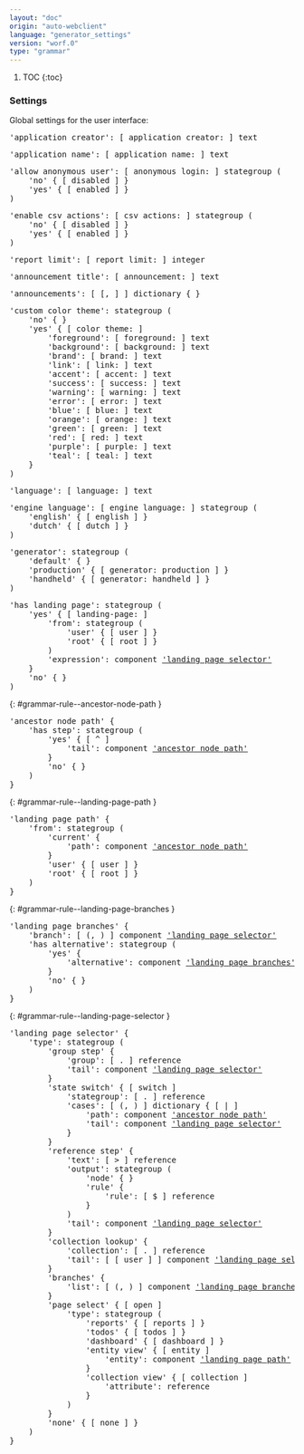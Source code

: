 ```yaml
---
layout: "doc"
origin: "auto-webclient"
language: "generator_settings"
version: "worf.0"
type: "grammar"
---
```


1. TOC
{:toc}

### Settings
Global settings for the user interface:

<div class="language-js highlighter-rouge">
<div class="highlight">
<pre class="highlight language-js code-custom">
'<span class="token string">application creator</span>': [ <span class="token operator">application</span> <span class="token operator">creator:</span> ] text
</pre>
</div>
</div>

<div class="language-js highlighter-rouge">
<div class="highlight">
<pre class="highlight language-js code-custom">
'<span class="token string">application name</span>': [ <span class="token operator">application</span> <span class="token operator">name:</span> ] text
</pre>
</div>
</div>

<div class="language-js highlighter-rouge">
<div class="highlight">
<pre class="highlight language-js code-custom">
'<span class="token string">allow anonymous user</span>': [ <span class="token operator">anonymous</span> <span class="token operator">login:</span> ] stategroup (
	'<span class="token string">no</span>' { [ <span class="token operator">disabled</span> ] }
	'<span class="token string">yes</span>' { [ <span class="token operator">enabled</span> ] }
)
</pre>
</div>
</div>

<div class="language-js highlighter-rouge">
<div class="highlight">
<pre class="highlight language-js code-custom">
'<span class="token string">enable csv actions</span>': [ <span class="token operator">csv</span> <span class="token operator">actions:</span> ] stategroup (
	'<span class="token string">no</span>' { [ <span class="token operator">disabled</span> ] }
	'<span class="token string">yes</span>' { [ <span class="token operator">enabled</span> ] }
)
</pre>
</div>
</div>

<div class="language-js highlighter-rouge">
<div class="highlight">
<pre class="highlight language-js code-custom">
'<span class="token string">report limit</span>': [ <span class="token operator">report</span> <span class="token operator">limit:</span> ] integer
</pre>
</div>
</div>

<div class="language-js highlighter-rouge">
<div class="highlight">
<pre class="highlight language-js code-custom">
'<span class="token string">announcement title</span>': [ <span class="token operator">announcement:</span> ] text
</pre>
</div>
</div>

<div class="language-js highlighter-rouge">
<div class="highlight">
<pre class="highlight language-js code-custom">
'<span class="token string">announcements</span>': [ <span class="token operator">[</span>, <span class="token operator">]</span> ] dictionary { }
</pre>
</div>
</div>

<div class="language-js highlighter-rouge">
<div class="highlight">
<pre class="highlight language-js code-custom">
'<span class="token string">custom color theme</span>': stategroup (
	'<span class="token string">no</span>' { }
	'<span class="token string">yes</span>' { [ <span class="token operator">color</span> <span class="token operator">theme:</span> ]
		'<span class="token string">foreground</span>': [ <span class="token operator">foreground:</span> ] text
		'<span class="token string">background</span>': [ <span class="token operator">background:</span> ] text
		'<span class="token string">brand</span>': [ <span class="token operator">brand:</span> ] text
		'<span class="token string">link</span>': [ <span class="token operator">link:</span> ] text
		'<span class="token string">accent</span>': [ <span class="token operator">accent:</span> ] text
		'<span class="token string">success</span>': [ <span class="token operator">success:</span> ] text
		'<span class="token string">warning</span>': [ <span class="token operator">warning:</span> ] text
		'<span class="token string">error</span>': [ <span class="token operator">error:</span> ] text
		'<span class="token string">blue</span>': [ <span class="token operator">blue:</span> ] text
		'<span class="token string">orange</span>': [ <span class="token operator">orange:</span> ] text
		'<span class="token string">green</span>': [ <span class="token operator">green:</span> ] text
		'<span class="token string">red</span>': [ <span class="token operator">red:</span> ] text
		'<span class="token string">purple</span>': [ <span class="token operator">purple:</span> ] text
		'<span class="token string">teal</span>': [ <span class="token operator">teal:</span> ] text
	}
)
</pre>
</div>
</div>

<div class="language-js highlighter-rouge">
<div class="highlight">
<pre class="highlight language-js code-custom">
'<span class="token string">language</span>': [ <span class="token operator">language:</span> ] text
</pre>
</div>
</div>

<div class="language-js highlighter-rouge">
<div class="highlight">
<pre class="highlight language-js code-custom">
'<span class="token string">engine language</span>': [ <span class="token operator">engine</span> <span class="token operator">language:</span> ] stategroup (
	'<span class="token string">english</span>' { [ <span class="token operator">english</span> ] }
	'<span class="token string">dutch</span>' { [ <span class="token operator">dutch</span> ] }
)
</pre>
</div>
</div>

<div class="language-js highlighter-rouge">
<div class="highlight">
<pre class="highlight language-js code-custom">
'<span class="token string">generator</span>': stategroup (
	'<span class="token string">default</span>' { }
	'<span class="token string">production</span>' { [ <span class="token operator">generator:</span> <span class="token operator">production</span> ] }
	'<span class="token string">handheld</span>' { [ <span class="token operator">generator:</span> <span class="token operator">handheld</span> ] }
)
</pre>
</div>
</div>

<div class="language-js highlighter-rouge">
<div class="highlight">
<pre class="highlight language-js code-custom">
'<span class="token string">has landing page</span>': stategroup (
	'<span class="token string">yes</span>' { [ <span class="token operator">landing-page:</span> ]
		'<span class="token string">from</span>': stategroup (
			'<span class="token string">user</span>' { [ <span class="token operator">user</span> ] }
			'<span class="token string">root</span>' { [ <span class="token operator">root</span> ] }
		)
		'<span class="token string">expression</span>': component <a href="#grammar-rule--landing-page-selector">'landing page selector'</a>
	}
	'<span class="token string">no</span>' { }
)
</pre>
</div>
</div>

{: #grammar-rule--ancestor-node-path }
<div class="language-js highlighter-rouge">
<div class="highlight">
<pre class="highlight language-js code-custom">
'<span class="token string">ancestor node path</span>' {
	'<span class="token string">has step</span>': stategroup (
		'<span class="token string">yes</span>' { [ <span class="token operator">^</span> ]
			'<span class="token string">tail</span>': component <a href="#grammar-rule--ancestor-node-path">'ancestor node path'</a>
		}
		'<span class="token string">no</span>' { }
	)
}
</pre>
</div>
</div>

{: #grammar-rule--landing-page-path }
<div class="language-js highlighter-rouge">
<div class="highlight">
<pre class="highlight language-js code-custom">
'<span class="token string">landing page path</span>' {
	'<span class="token string">from</span>': stategroup (
		'<span class="token string">current</span>' {
			'<span class="token string">path</span>': component <a href="#grammar-rule--ancestor-node-path">'ancestor node path'</a>
		}
		'<span class="token string">user</span>' { [ <span class="token operator">user</span> ] }
		'<span class="token string">root</span>' { [ <span class="token operator">root</span> ] }
	)
}
</pre>
</div>
</div>

{: #grammar-rule--landing-page-branches }
<div class="language-js highlighter-rouge">
<div class="highlight">
<pre class="highlight language-js code-custom">
'<span class="token string">landing page branches</span>' {
	'<span class="token string">branch</span>': [ <span class="token operator">(</span>, <span class="token operator">)</span> ] component <a href="#grammar-rule--landing-page-selector">'landing page selector'</a>
	'<span class="token string">has alternative</span>': stategroup (
		'<span class="token string">yes</span>' {
			'<span class="token string">alternative</span>': component <a href="#grammar-rule--landing-page-branches">'landing page branches'</a>
		}
		'<span class="token string">no</span>' { }
	)
}
</pre>
</div>
</div>

{: #grammar-rule--landing-page-selector }
<div class="language-js highlighter-rouge">
<div class="highlight">
<pre class="highlight language-js code-custom">
'<span class="token string">landing page selector</span>' {
	'<span class="token string">type</span>': stategroup (
		'<span class="token string">group step</span>' {
			'<span class="token string">group</span>': [ <span class="token operator">.</span> ] reference
			'<span class="token string">tail</span>': component <a href="#grammar-rule--landing-page-selector">'landing page selector'</a>
		}
		'<span class="token string">state switch</span>' { [ <span class="token operator">switch</span> ]
			'<span class="token string">stategroup</span>': [ <span class="token operator">.</span> ] reference
			'<span class="token string">cases</span>': [ <span class="token operator">(</span>, <span class="token operator">)</span> ] dictionary { [ <span class="token operator">|</span> ]
				'<span class="token string">path</span>': component <a href="#grammar-rule--ancestor-node-path">'ancestor node path'</a>
				'<span class="token string">tail</span>': component <a href="#grammar-rule--landing-page-selector">'landing page selector'</a>
			}
		}
		'<span class="token string">reference step</span>' {
			'<span class="token string">text</span>': [ <span class="token operator">></span> ] reference
			'<span class="token string">output</span>': stategroup (
				'<span class="token string">node</span>' { }
				'<span class="token string">rule</span>' {
					'<span class="token string">rule</span>': [ <span class="token operator">$</span> ] reference
				}
			)
			'<span class="token string">tail</span>': component <a href="#grammar-rule--landing-page-selector">'landing page selector'</a>
		}
		'<span class="token string">collection lookup</span>' {
			'<span class="token string">collection</span>': [ <span class="token operator">.</span> ] reference
			'<span class="token string">tail</span>': [ <span class="token operator">[</span> <span class="token operator">user</span> <span class="token operator">]</span> ] component <a href="#grammar-rule--landing-page-selector">'landing page selector'</a>
		}
		'<span class="token string">branches</span>' {
			'<span class="token string">list</span>': [ <span class="token operator">(</span>, <span class="token operator">)</span> ] component <a href="#grammar-rule--landing-page-branches">'landing page branches'</a>
		}
		'<span class="token string">page select</span>' { [ <span class="token operator">open</span> ]
			'<span class="token string">type</span>': stategroup (
				'<span class="token string">reports</span>' { [ <span class="token operator">reports</span> ] }
				'<span class="token string">todos</span>' { [ <span class="token operator">todos</span> ] }
				'<span class="token string">dashboard</span>' { [ <span class="token operator">dashboard</span> ] }
				'<span class="token string">entity view</span>' { [ <span class="token operator">entity</span> ]
					'<span class="token string">entity</span>': component <a href="#grammar-rule--landing-page-path">'landing page path'</a>
				}
				'<span class="token string">collection view</span>' { [ <span class="token operator">collection</span> ]
					'<span class="token string">attribute</span>': reference
				}
			)
		}
		'<span class="token string">none</span>' { [ <span class="token operator">none</span> ] }
	)
}
</pre>
</div>
</div>
